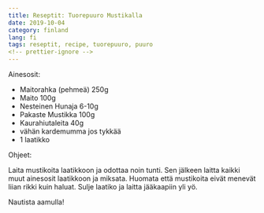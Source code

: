 ```yaml
---
title: Reseptit: Tuorepuuro Mustikalla
date: 2019-10-04
category: finland
lang: fi
tags: reseptit, recipe, tuorepuuro, puuro
<!-- prettier-ignore -->
---
```


Ainesosit:

- Maitorahka (pehmeä) 250g
- Maito 100g
- Nesteinen Hunaja 6-10g
- Pakaste Mustikka 100g
- Kaurahiutaleita 40g
- vähän kardemumma jos tykkää
- 1 laatikko

Ohjeet:

Laita mustikoita laatikkoon ja odottaa noin tunti. Sen jälkeen laitta kaikki
muut ainesosit laatikkoon ja miksata. Huomata että mustikoita eivät menevät
liian rikki kuin haluat. Sulje laatiko ja laitta jääkaapiin yli yö.

Nautista aamulla!

